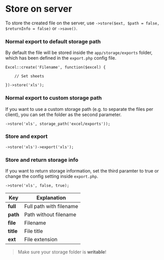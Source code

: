 # Store on server

To store the created file on the server, use `->store($ext, $path = false, $returnInfo = false)` or `->save()`.

### Normal export to default storage path

By default the file will be stored inside the `app/storage/exports` folder, which has been defined in the `export.php` config file.

    Excel::create('Filename', function($excel) {

        // Set sheets

    })->store('xls');

### Normal export to custom storage path

If you want to use a custom storage path (e.g. to separate the files per client), you can set the folder as the second parameter.

    ->store('xls', storage_path('excel/exports'));

### Store and export

    ->store('xls')->export('xls');

### Store and return storage info

If you want to return storage information, set the third paramter to true or change the config setting inside `export.php`.

    ->store('xls', false, true);

|Key|Explanation|
|---|-----------|
|**full**| Full path with filename
|**path**| Path without filename
|**file**| Filename
|**title**| File title
|**ext**| File extension

> Make sure your storage folder is **writable**!
